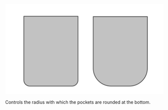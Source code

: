 
![Radio de bolsillo](pocketradius.svg)

Controls the radius with which the pockets are rounded at the bottom.
